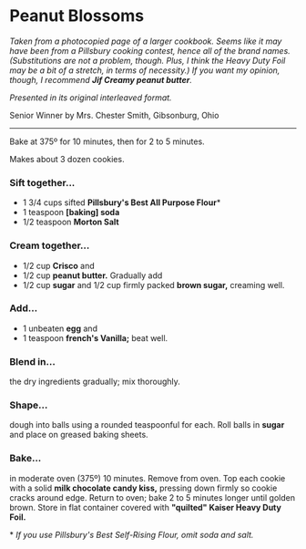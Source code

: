 # Peanut Blossoms

*Taken from a photocopied page of a larger cookbook. Seems like it may have been from a Pillsbury cooking contest, hence all of the brand names. (Substitutions are not a problem, though. Plus, I think the Heavy Duty Foil may be a bit of a stretch, in terms of necessity.) If you want my opinion, though, I recommend **Jif Creamy peanut butter**.*

*Presented in its original interleaved format.*

Senior Winner by Mrs. Chester Smith, Gibsonburg, Ohio

-----

Bake at 375º for 10 minutes, then for 2 to 5 minutes.

Makes about 3 dozen cookies.

### Sift together...

- 1 3/4 cups sifted **Pillsbury's Best All Purpose Flour***
- 1 teaspoon **[baking] soda**
- 1/2 teaspoon **Morton Salt**

### Cream together...

- 1/2 cup **Crisco** and
- 1/2 cup **peanut butter.** Gradually add
- 1/2 cup **sugar** and
1/2 cup firmly packed **brown sugar,** creaming well.

### Add...

- 1 unbeaten **egg** and
- 1 teaspoon **french's Vanilla;** beat well.

### Blend in...

the dry ingredients gradually; mix thoroughly.

### Shape...

dough into balls using a rounded teaspoonful for each. Roll balls in **sugar** and place on greased baking sheets.

### Bake...

in moderate oven (375º) 10 minutes. Remove from oven. Top each cookie with a solid **milk chocolate candy kiss,** pressing down firmly so cookie cracks around edge. Return to oven; bake 2 to 5 minutes longer until golden brown. Store in flat container covered with **"quilted" Kaiser Heavy Duty Foil.**

\* *If you use Pillsbury's Best Self-Rising Flour, omit soda and salt.*